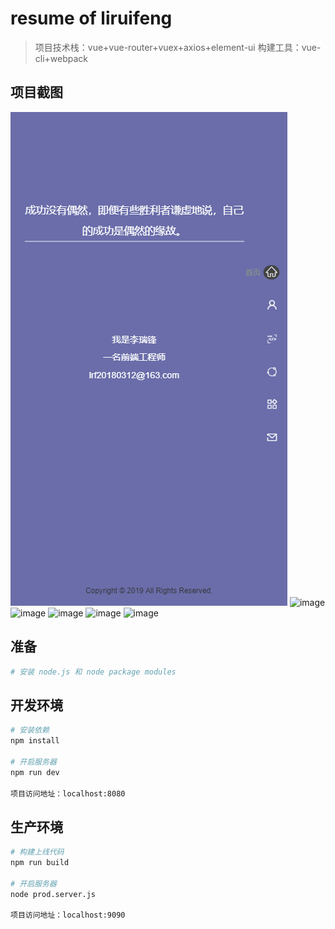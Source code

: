 # resume of liruifeng

> 项目技术栈：vue+vue-router+vuex+axios+element-ui
构建工具：vue-cli+webpack

## 项目截图

![image](https://github.com/1361320179/resume/blob/master/screenshots/1.png)
![image](https://github.com/1361320179/screenshots/2.png)
![image](https://github.com/1361320179/screenshots/3.png)
![image](https://github.com/1361320179/screenshots/4.png)
![image](https://github.com/1361320179/screenshots/5.png)
![image](https://github.com/1361320179/screenshots/6.png)

## 准备

``` bash
# 安装 node.js 和 node package modules
```

## 开发环境

``` bash
# 安装依赖
npm install

# 开启服务器
npm run dev

项目访问地址：localhost:8080
```

## 生产环境

``` bash
# 构建上线代码
npm run build

# 开启服务器
node prod.server.js

项目访问地址：localhost:9090
```

